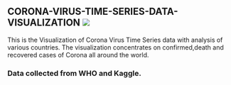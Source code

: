 ## CORONA-VIRUS-TIME-SERIES-DATA-VISUALIZATION [![](https://img.shields.io/github/license/sourcerer-io/hall-of-fame.svg?colorB=ff0000)](https://github.com/yaswanthpalaghat/CORONA-VIRUS-TIME-SERIES-DATA-VISUALIZATION/blob/master/LICENSE) 
 This is the Visualization of Corona Virus Time Series data with analysis of various countries. The visualization concentrates on confirmed,death and recovered cases of Corona all around the world.
### Data collected from WHO and Kaggle.

